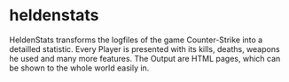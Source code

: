 # heldenstats
HeldenStats transforms the logfiles of the game Counter-Strike into a detailled statistic. Every Player is presented with its kills, deaths, weapons he used and many more features. The Output are HTML pages, which can be shown to the whole world easily in.
